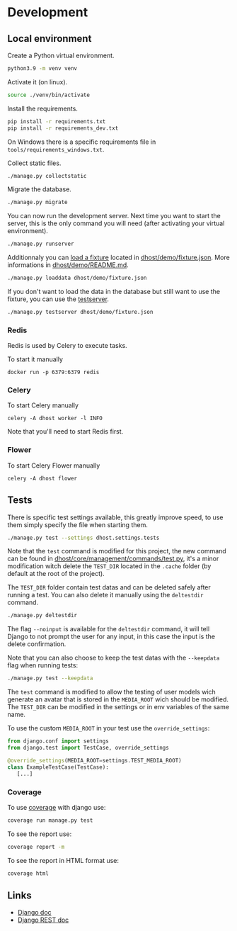 # Development

## Local environment

Create a Python virtual environment.

```bash
python3.9 -m venv venv
```

Activate it (on linux).

```bash
source ./venv/bin/activate
```

Install the requirements.

```bash
pip install -r requirements.txt
pip install -r requirements_dev.txt
```

On Windows there is a specific requirements file in `tools/requirements_windows.txt`.

Collect static files.

```bash
./manage.py collectstatic
```

Migrate the database.

```bash
./manage.py migrate
```

You can now run the development server. Next time you want to start the server, this is the only command you will need (after activating your virtual environment).

```bash
./manage.py runserver
```

Additionnaly you can [load a fixture](https://docs.djangoproject.com/en/dev/ref/django-admin/#loaddata) located in [dhost/demo/fixture.json](./../dhost/demo/fixture.json). More informations in [dhost/demo/README.md](./../dhost/demo/README.md).

```bash
./manage.py loaddata dhost/demo/fixture.json
```

If you don't want to load the data in the database but still want to use the fixture, you can use the [testserver](https://docs.djangoproject.com/en/dev/ref/django-admin/#testserver).

```bash
./manage.py testserver dhost/demo/fixture.json
```

### Redis

Redis is used by Celery to execute tasks.

To start it manually

```ssh
docker run -p 6379:6379 redis
```

### Celery

To start Celery manually

```ssh
celery -A dhost worker -l INFO
```

Note that you'll need to start Redis first.

### Flower

To start Celery Flower manually

```ssh
celery -A dhost flower
```

## Tests

There is specific test settings available, this greatly improve speed, to use them simply specify the file when starting them.

```bash
./manage.py test --settings dhost.settings.tests
```

Note that the `test` command is modified for this project, the new command can be found in [dhost/core/management/commands/test.py](./../dhost/core/management/commands/test.py), it's a minor modification witch delete the `TEST_DIR` located in the `.cache` folder (by default at the root of the project).

The `TEST_DIR` folder contain test datas and can be deleted safely after running a test. You can also delete it manually using the `deltestdir` command.

```bash
./manage.py deltestdir
```

The flag `--noinput` is available for the `deltestdir` command, it will tell Django to not prompt the user for any input, in this case the input is the delete confirmation.

Note that you can also choose to keep the test datas with the `--keepdata` flag when running tests:

```bash
./manage.py test --keepdata
```

The `test` command is modified to allow the testing of user models wich generate an avatar that is stored in the `MEDIA_ROOT` wich should be modified. The `TEST_DIR` can be modified in the settings or in env variables of the same name.

To use the custom `MEDIA_ROOT` in your test use the `override_settings`:

```python
from django.conf import settings
from django.test import TestCase, override_settings

@override_settings(MEDIA_ROOT=settings.TEST_MEDIA_ROOT)
class ExampleTestCase(TestCase):
   [...]
```

### Coverage

To use [coverage](https://coverage.readthedocs.io/en/coverage-5.5/#quick-start) with django use:

```bash
coverage run manage.py test
```

To see the report use:

```bash
coverage report -m
```

To see the report in HTML format use:

```bash
coverage html
```

## Links

* [Django doc](https://docs.djangoproject.com/en/3.2/)
* [Django REST doc](https://www.django-rest-framework.org/)
